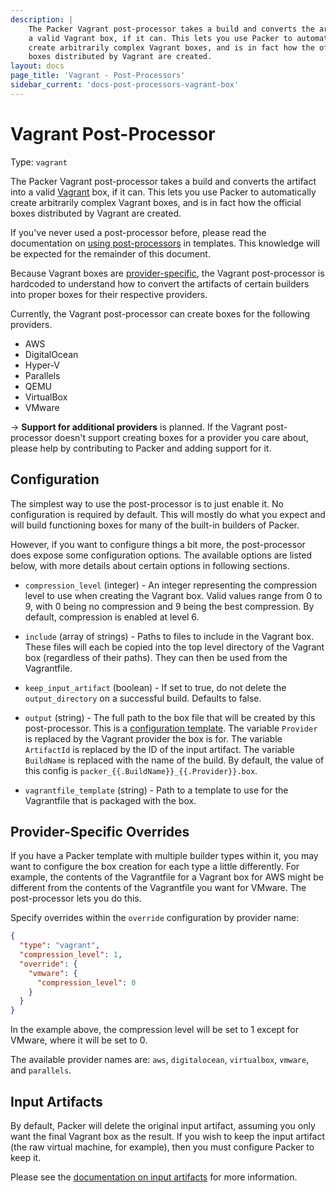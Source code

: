 ```yaml
---
description: |
    The Packer Vagrant post-processor takes a build and converts the artifact into
    a valid Vagrant box, if it can. This lets you use Packer to automatically
    create arbitrarily complex Vagrant boxes, and is in fact how the official
    boxes distributed by Vagrant are created.
layout: docs
page_title: 'Vagrant - Post-Processors'
sidebar_current: 'docs-post-processors-vagrant-box'
---
```


# Vagrant Post-Processor

Type: `vagrant`

The Packer Vagrant post-processor takes a build and converts the artifact into a
valid [Vagrant](https://www.vagrantup.com) box, if it can. This lets you use
Packer to automatically create arbitrarily complex Vagrant boxes, and is in fact
how the official boxes distributed by Vagrant are created.

If you've never used a post-processor before, please read the documentation on
[using post-processors](/docs/templates/post-processors.html) in templates. This
knowledge will be expected for the remainder of this document.

Because Vagrant boxes are
[provider-specific](https://docs.vagrantup.com/v2/boxes/format.html), the Vagrant
post-processor is hardcoded to understand how to convert the artifacts of
certain builders into proper boxes for their respective providers.

Currently, the Vagrant post-processor can create boxes for the following
providers.

-   AWS
-   DigitalOcean
-   Hyper-V
-   Parallels
-   QEMU
-   VirtualBox
-   VMware

-&gt; **Support for additional providers** is planned. If the Vagrant
post-processor doesn't support creating boxes for a provider you care about,
please help by contributing to Packer and adding support for it.

## Configuration

The simplest way to use the post-processor is to just enable it. No
configuration is required by default. This will mostly do what you expect and
will build functioning boxes for many of the built-in builders of Packer.

However, if you want to configure things a bit more, the post-processor does
expose some configuration options. The available options are listed below, with
more details about certain options in following sections.

-   `compression_level` (integer) - An integer representing the compression
    level to use when creating the Vagrant box. Valid values range from 0 to 9,
    with 0 being no compression and 9 being the best compression. By default,
    compression is enabled at level 6.

-   `include` (array of strings) - Paths to files to include in the Vagrant box.
    These files will each be copied into the top level directory of the Vagrant
    box (regardless of their paths). They can then be used from the Vagrantfile.

-   `keep_input_artifact` (boolean) - If set to true, do not delete the
    `output_directory` on a successful build. Defaults to false.

-   `output` (string) - The full path to the box file that will be created by
    this post-processor. This is a [configuration
    template](/docs/templates/engine.html). The variable
    `Provider` is replaced by the Vagrant provider the box is for. The variable
    `ArtifactId` is replaced by the ID of the input artifact. The variable
    `BuildName` is replaced with the name of the build. By default, the value of
    this config is `packer_{{.BuildName}}_{{.Provider}}.box`.

-   `vagrantfile_template` (string) - Path to a template to use for the
    Vagrantfile that is packaged with the box.

## Provider-Specific Overrides

If you have a Packer template with multiple builder types within it, you may
want to configure the box creation for each type a little differently. For
example, the contents of the Vagrantfile for a Vagrant box for AWS might be
different from the contents of the Vagrantfile you want for VMware. The
post-processor lets you do this.

Specify overrides within the `override` configuration by provider name:

``` json
{
  "type": "vagrant",
  "compression_level": 1,
  "override": {
    "vmware": {
      "compression_level": 0
    }
  }
}
```

In the example above, the compression level will be set to 1 except for VMware,
where it will be set to 0.

The available provider names are: `aws`, `digitalocean`, `virtualbox`, `vmware`,
and `parallels`.

## Input Artifacts

By default, Packer will delete the original input artifact, assuming you only
want the final Vagrant box as the result. If you wish to keep the input artifact
(the raw virtual machine, for example), then you must configure Packer to keep
it.

Please see the [documentation on input
artifacts](/docs/templates/post-processors.html#toc_2) for more information.
